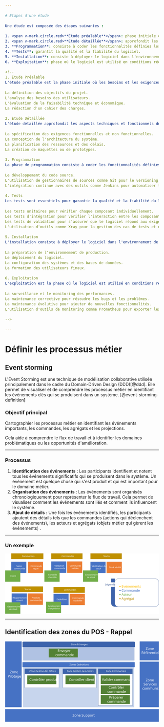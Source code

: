 ```yaml
---

# Etapes d'une étude

Une étude est composée des étapes suivantes :

1. <span v-mark.circle.red>**Etude préalable**</span>: phase initiale où les besoins et les exigences du projet sont identifiés et analysés.
2. <span v-mark.circle.red>**Etude détaillée**</span>: approfondit les aspects techniques et fonctionnels du projet.
3. **Programmation**: consiste à coder les fonctionnalités définies lors des études préalables et détaillées.
4. **Tests**: garantit la qualité et la fiabilité du logiciel.
5. **Installation**: consiste à déployer le logiciel dans l'environnement de production.
6. **Exploitation**: phase où le logiciel est utilisé en conditions réelles.

<!-- 
1. Étude Préalable
L'étude préalable est la phase initiale où les besoins et les exigences du projet sont identifiés et analysés. Cette étape inclut :

La définition des objectifs du projet.
L'analyse des besoins des utilisateurs.
L'évaluation de la faisabilité technique et économique.
La rédaction d'un cahier des charges.

2. Étude Détaillée
L'étude détaillée approfondit les aspects techniques et fonctionnels du projet. Elle comprend :

La spécification des exigences fonctionnelles et non fonctionnelles.
La conception de l'architecture du système.
La planification des ressources et des délais.
La création de maquettes ou de prototypes.

3. Programmation
La phase de programmation consiste à coder les fonctionnalités définies lors des études préalables et détaillées. Elle inclut :

Le développement du code source.
L'utilisation de gestionnaires de sources comme Git pour le versioning.
L'intégration continue avec des outils comme Jenkins pour automatiser les tests et les déploiements.

4. Tests
Les tests sont essentiels pour garantir la qualité et la fiabilité du logiciel. Cette phase comprend :

Les tests unitaires pour vérifier chaque composant individuellement.
Les tests d'intégration pour vérifier l'interaction entre les composants.
Les tests de validation pour s'assurer que le logiciel répond aux exigences initiales.
L'utilisation d'outils comme Xray pour la gestion des cas de tests et des plans de tests source.

5. Installation
L'installation consiste à déployer le logiciel dans l'environnement de production. Cette étape inclut :

La préparation de l'environnement de production.
Le déploiement du logiciel.
La configuration des systèmes et des bases de données.
La formation des utilisateurs finaux.

6. Exploitation
L'exploitation est la phase où le logiciel est utilisé en conditions réelles. Elle comprend :

La surveillance et le monitoring des performances.
La maintenance corrective pour résoudre les bugs et les problèmes.
La maintenance évolutive pour ajouter de nouvelles fonctionnalités.
L'utilisation d'outils de monitoring comme Prometheus pour exporter les métriques et surveiller les performances source.

-->

---
```


# Définir les processus métier

## Event storming

L'Event Storming est une technique de modélisation collaborative utilisée principalement dans le cadre du Domain-Driven Design (DDD)[@ddd]. Elle permet de visualiser et de comprendre les processus métier en identifiant les événements clés qui se produisent dans un système. [@event-storming-definition]

### Objectif principal

Cartographier les processus métier en identifiant les événements importants, les commandes, les agrégats et les projections. 

Cela aide à comprendre le flux de travail et à identifier les domaines problématiques ou les opportunités d'amélioration.

---

### Processus

1. **Identification des événements** : Les participants identifient et notent tous les événements significatifs qui se produisent dans le système. Un événement est quelque chose qui s'est produit et qui est important pour le domaine métier.
2. **Organisation des événements** : Les événements sont organisés chronologiquement pour représenter le flux de travail. Cela permet de visualiser comment les événements sont liés et comment ils influencent le système.
3. **Ajout de détails** : Une fois les événements identifiés, les participants ajoutent des détails tels que les commandes (actions qui déclenchent des événements), les acteurs et agrégats (objets métier qui gèrent les événements) .

---

### Un exemple

![](/event_storming.svg)

---

## Identification des zones du POS - Rappel

![](/pos_final.svg)